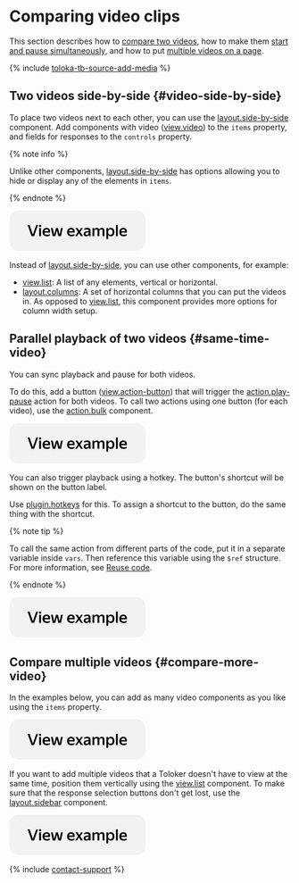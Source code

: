 # Comparing video clips

This section describes how to [compare two videos](#video-side-by-side), how to make them [start and pause simultaneously](#same-time-video), and how to put [multiple videos on a page](#compare-more-video).

{% include [toloka-tb-source-add-media](../_includes/toloka-tb-source/id-toloka-tb-source/add-media.md) %}

## Two videos side-by-side {#video-side-by-side}

To place two videos next to each other, you can use the [layout.side-by-side](../reference/layout.side-by-side.md) component. Add components with video ([view.video](../reference/view.video.md)) to the `items` property, and fields for responses to the `controls` property.

{% note info %}

Unlike other components, [layout.side-by-side](../reference/layout.side-by-side.md) has options allowing you to hide or display any of the elements in `items`.

{% endnote %}



[![image](../_images/buttons/view-example.svg)](https://ya.cc/t/pu9bV4003ttCMs)


Instead of [layout.side-by-side](../reference/layout.side-by-side.md), you can use other components, for example:
- [view.list](../reference/view.list.md): A list of any elements, vertical or horizontal.
- [layout.columns](../reference/layout.columns.md): A set of horizontal columns that you can put the videos in. As opposed to [view.list](../reference/view.list.md), this component provides more options for column width setup.


## Parallel playback of two videos {#same-time-video}

You can sync playback and pause for both videos.

To do this, add a button ([view.action-button](../reference/view.action-button.md)) that will trigger the [action.play-pause](../reference/action.play-pause.md) action for both videos. To call two actions using one button (for each video), use the [action.bulk](../reference/action.bulk.md) component.


[![image](../_images/buttons/view-example.svg)](https://ya.cc/t/-9UsIJDN3ttCPr)


You can also trigger playback using a hotkey. The button's shortcut will be shown on the button label.

Use [plugin.hotkeys](../reference/plugin.hotkeys.md) for this. To assign a shortcut to the button, do the same thing with the shortcut.

{% note tip %}

To call the same action from different parts of the code, put it in a separate variable inside `vars`. Then reference this variable using the `$ref` structure. For more information, see [Reuse code](../best-practices/reuse.md).

{% endnote %}


[![image](../_images/buttons/view-example.svg)](https://ya.cc/t/YErQ-Pd93ttCRm)


## Compare multiple videos {#compare-more-video}

In the examples below, you can add as many video components as you like using the `items` property.


[![image](../_images/buttons/view-example.svg)](https://ya.cc/t/ROoWiLNY3ttCSc)


If you want to add multiple videos that a Toloker doesn't have to view at the same time, position them vertically using the [view.list](../reference/view.list.md) component. To make sure that the response selection buttons don't get lost, use the [layout.sidebar](../reference/layout.sidebar.md) component.


[![image](../_images/buttons/view-example.svg)](https://ya.cc/t/ycaNgDNe3ttCUM)

{% include [contact-support](../_includes/contact-support.md) %}